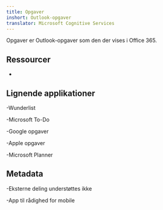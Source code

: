 ```yaml
---
title: Opgaver
inshort: Outlook-opgaver
translator: Microsoft Cognitive Services
---
```


Opgaver er Outlook-opgaver som den der vises i Office 365.

Ressourcer
---------

-   

Lignende applikationer
--------------------

-Wunderlist

-Microsoft To-Do

-Google opgaver

-Apple opgaver

-Microsoft Planner

Metadata
--------

-Eksterne deling understøttes ikke

-App til rådighed for mobile


